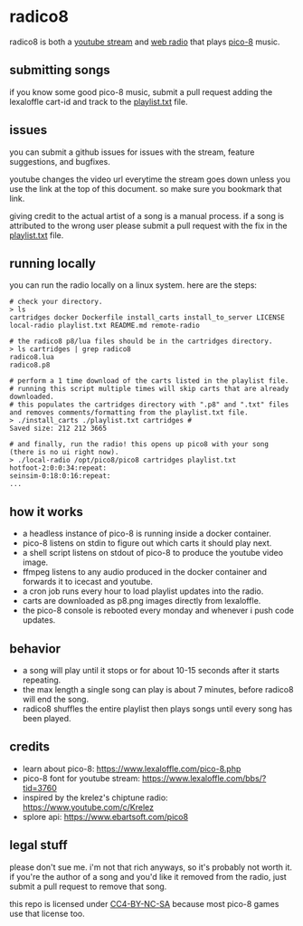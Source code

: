 # radico8
radico8 is both a [youtube stream](https://youtube.com/channel/UCNiwmNlnzY0Rg17Ii2RPIkw/live) and [web radio](http://radico8.xoc3.io/stream.ogg) that plays [pico-8](https://www.lexaloffle.com/pico-8.php) music.

## submitting songs
if you know some good pico-8 music, submit a pull request adding the lexaloffle cart-id and track to the [playlist.txt](./playlist.txt) file.

## issues
you can submit a github issues for issues with the stream, feature suggestions, and bugfixes.

youtube changes the video url everytime the stream goes down unless you use the link at the top of this document. so make sure you bookmark that link.

giving credit to the actual artist of a song is a manual process. if a song is attributed to the wrong user please submit a pull request with the fix in the [playlist.txt](./playlist.txt) file.

## running locally
you can run the radio locally on a linux system. here are the steps:

```
# check your directory.
> ls
cartridges docker Dockerfile install_carts install_to_server LICENSE local-radio playlist.txt README.md remote-radio

# the radico8 p8/lua files should be in the cartridges directory.
> ls cartridges | grep radico8
radico8.lua
radico8.p8

# perform a 1 time download of the carts listed in the playlist file.
# running this script multiple times will skip carts that are already downloaded.
# this populates the cartridges directory with ".p8" and ".txt" files and removes comments/formatting from the playlist.txt file.
> ./install_carts ./playlist.txt cartridges #
Saved size: 212 212 3665

# and finally, run the radio! this opens up pico8 with your song (there is no ui right now).
> ./local-radio /opt/pico8/pico8 cartridges playlist.txt
hotfoot-2:0:0:34:repeat:
seinsim-0:18:0:16:repeat:
...
```

## how it works
- a headless instance of pico-8 is running inside a docker container.
- pico-8 listens on stdin to figure out which carts it should play next.
- a shell script listens on stdout of pico-8 to produce the youtube video image.
- ffmpeg listens to any audio produced in the docker container and forwards it to icecast and youtube.
- a cron job runs every hour to load playlist updates into the radio.
- carts are downloaded as p8.png images directly from lexaloffle.
- the pico-8 console is rebooted every monday and whenever i push code updates.

## behavior
- a song will play until it stops or for about 10-15 seconds after it starts repeating.
- the max length a single song can play is about 7 minutes, before radico8 will end the song.
- radico8 shuffles the entire playlist then plays songs until every song has been played.

## credits
- learn about pico-8: https://www.lexaloffle.com/pico-8.php
- pico-8 font for youtube stream: https://www.lexaloffle.com/bbs/?tid=3760
- inspired by the krelez's chiptune radio: https://www.youtube.com/c/Krelez
- splore api: https://www.ebartsoft.com/pico8

## legal stuff
please don't sue me. i'm not that rich anyways, so it's probably not worth it. if you're the author of a song and you'd like it removed from the radio, just submit a pull request to remove that song.

this repo is licensed under [CC4-BY-NC-SA](https://creativecommons.org/licenses/by-nc-sa/4.0/) because most pico-8 games use that license too.
